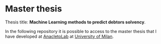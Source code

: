 # Master thesis

Thesis title: **Machine Learning methods to predict debtors solvency**.

In the following repository it is possible to access to the master thesis that I have developed at [AnacletoLab](https://anacletolab.di.unimi.it/) at [University of Milan](https://www.unimi.it/en).
